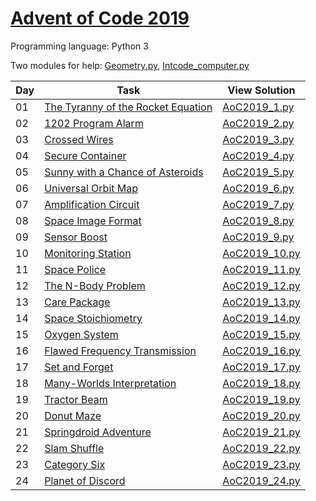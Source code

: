 # [Advent of Code 2019](https://adventofcode.com/2019/about)

Programming language: Python 3

Two modules for help: [Geometry.py](/Geometry.py), [Intcode_computer.py](/Intcode_computer.py)

| Day | Task                                                                      | View Solution                                                             |
| --- | ------------------------------------------------------------------------- | ------------------------------------------------------------------------- |
| 01  | [The Tyranny of the Rocket Equation](https://adventofcode.com/2019/day/1) | [AoC2019_1.py](/Day01/AoC2019_1.py)                                       |
| 02  | [1202 Program Alarm](https://adventofcode.com/2019/day/2)                 | [AoC2019_2.py](/Day02/AoC2019_2.py)                                       |
| 03  | [Crossed Wires](https://adventofcode.com/2019/day/3)                      | [AoC2019_3.py](/Day03/AoC2019_3.py)                                       |
| 04  | [Secure Container](https://adventofcode.com/2019/day/4)                   | [AoC2019_4.py](/Day04/AoC2019_4.py)                                       |
| 05  | [Sunny with a Chance of Asteroids](https://adventofcode.com/2019/day/5)   | [AoC2019_5.py](/Day05/AoC2019_5.py)                                       |
| 06  | [Universal Orbit Map](https://adventofcode.com/2019/day/6)                | [AoC2019_6.py](/Day06/AoC2019_6.py)                                       |
| 07  | [Amplification Circuit](https://adventofcode.com/2019/day/7)              | [AoC2019_7.py](/Day07/AoC2019_7.py)                                       |
| 08  | [Space Image Format](https://adventofcode.com/2019/day/8)                 | [AoC2019_8.py](/Day08/AoC2019_8.py)                                       |
| 09  | [Sensor Boost](https://adventofcode.com/2019/day/9)                       | [AoC2019_9.py](/Day09/AoC2019_9.py)                                       |
| 10  | [Monitoring Station](https://adventofcode.com/2019/day/10)                | [AoC2019_10.py](/Day10/AoC2019_10.py)                                     |
| 11  | [Space Police](https://adventofcode.com/2019/day/11)                      | [AoC2019_11.py](/Day11/AoC2019_11.py)                                     |
| 12  | [The N-Body Problem](https://adventofcode.com/2019/day/12)                | [AoC2019_12.py](/Day12/AoC2019_12.py)                                     |
| 13  | [Care Package](https://adventofcode.com/2019/day/13)                      | [AoC2019_13.py](/Day13/AoC2019_13.py)                                     |
| 14  | [Space Stoichiometry](https://adventofcode.com/2019/day/14)               | [AoC2019_14.py](/Day14/AoC2019_14.py)                                     |
| 15  | [Oxygen System](https://adventofcode.com/2019/day/15)                     | [AoC2019_15.py](/Day15/AoC2019_15.py)                                     |
| 16  | [Flawed Frequency Transmission](https://adventofcode.com/2019/day/16)     | [AoC2019_16.py](/Day16/AoC2019_16.py)                                     |
| 17  | [Set and Forget](https://adventofcode.com/2019/day/17)                    | [AoC2019_17.py](/Day17/AoC2019_17.py)                                     |
| 18  | [Many-Worlds Interpretation](https://adventofcode.com/2019/day/18)        | [AoC2019_18.py](/Day18/AoC2019_18.py)                                     |
| 19  | [Tractor Beam](https://adventofcode.com/2019/day/19)                      | [AoC2019_19.py](/Day19/AoC2019_19.py)                                     |
| 20  | [Donut Maze](https://adventofcode.com/2019/day/20)                        | [AoC2019_20.py](/Day20/AoC2019_20.py)                                     |
| 21  | [Springdroid Adventure](https://adventofcode.com/2019/day/21)             | [AoC2019_21.py](/Day21/AoC2019_21.py)                                     |
| 22  | [Slam Shuffle](https://adventofcode.com/2019/day/22)                      | [AoC2019_22.py](/Day22/AoC2019_22.py)                                     |
| 23  | [Category Six](https://adventofcode.com/2019/day/23)                      | [AoC2019_23.py](/Day23/AoC2019_23.py)                                     |
| 24  | [Planet of Discord](https://adventofcode.com/2019/day/24)                 | [AoC2019_24.py](/Day24/AoC2019_24.py)                                     |